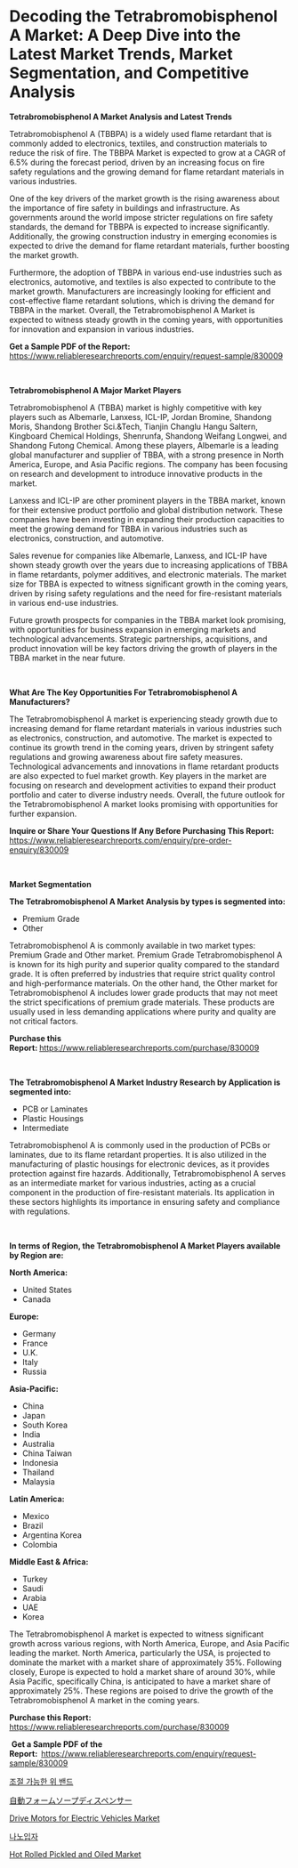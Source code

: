 <p><h1>Decoding the Tetrabromobisphenol A Market: A Deep Dive into the Latest Market Trends, Market Segmentation, and Competitive Analysis</h1></p><p><strong>Tetrabromobisphenol A Market Analysis and Latest Trends</strong></p>
<p><p>Tetrabromobisphenol A (TBBPA) is a widely used flame retardant that is commonly added to electronics, textiles, and construction materials to reduce the risk of fire. The TBBPA Market is expected to grow at a CAGR of 6.5% during the forecast period, driven by an increasing focus on fire safety regulations and the growing demand for flame retardant materials in various industries.</p><p>One of the key drivers of the market growth is the rising awareness about the importance of fire safety in buildings and infrastructure. As governments around the world impose stricter regulations on fire safety standards, the demand for TBBPA is expected to increase significantly. Additionally, the growing construction industry in emerging economies is expected to drive the demand for flame retardant materials, further boosting the market growth.</p><p>Furthermore, the adoption of TBBPA in various end-use industries such as electronics, automotive, and textiles is also expected to contribute to the market growth. Manufacturers are increasingly looking for efficient and cost-effective flame retardant solutions, which is driving the demand for TBBPA in the market. Overall, the Tetrabromobisphenol A Market is expected to witness steady growth in the coming years, with opportunities for innovation and expansion in various industries.</p></p>
<p><strong>Get a Sample PDF of the Report:&nbsp;</strong> <a href="https://www.reliableresearchreports.com/enquiry/request-sample/830009">https://www.reliableresearchreports.com/enquiry/request-sample/830009</a></p>
<p>&nbsp;</p>
<p><strong>Tetrabromobisphenol A Major Market Players</strong></p>
<p><p>Tetrabromobisphenol A (TBBA) market is highly competitive with key players such as Albemarle, Lanxess, ICL-IP, Jordan Bromine, Shandong Moris, Shandong Brother Sci.&Tech, Tianjin Changlu Hangu Saltern, Kingboard Chemical Holdings, Shenrunfa, Shandong Weifang Longwei, and Shandong Futong Chemical. Among these players, Albemarle is a leading global manufacturer and supplier of TBBA, with a strong presence in North America, Europe, and Asia Pacific regions. The company has been focusing on research and development to introduce innovative products in the market. </p><p>Lanxess and ICL-IP are other prominent players in the TBBA market, known for their extensive product portfolio and global distribution network. These companies have been investing in expanding their production capacities to meet the growing demand for TBBA in various industries such as electronics, construction, and automotive.</p><p>Sales revenue for companies like Albemarle, Lanxess, and ICL-IP have shown steady growth over the years due to increasing applications of TBBA in flame retardants, polymer additives, and electronic materials. The market size for TBBA is expected to witness significant growth in the coming years, driven by rising safety regulations and the need for fire-resistant materials in various end-use industries.</p><p>Future growth prospects for companies in the TBBA market look promising, with opportunities for business expansion in emerging markets and technological advancements. Strategic partnerships, acquisitions, and product innovation will be key factors driving the growth of players in the TBBA market in the near future.</p></p>
<p>&nbsp;</p>
<p><strong>What Are The Key Opportunities For Tetrabromobisphenol A Manufacturers?</strong></p>
<p><p>The Tetrabromobisphenol A market is experiencing steady growth due to increasing demand for flame retardant materials in various industries such as electronics, construction, and automotive. The market is expected to continue its growth trend in the coming years, driven by stringent safety regulations and growing awareness about fire safety measures. Technological advancements and innovations in flame retardant products are also expected to fuel market growth. Key players in the market are focusing on research and development activities to expand their product portfolio and cater to diverse industry needs. Overall, the future outlook for the Tetrabromobisphenol A market looks promising with opportunities for further expansion.</p></p>
<p><strong>Inquire or Share Your Questions If Any Before Purchasing This Report:</strong> <a href="https://www.reliableresearchreports.com/enquiry/pre-order-enquiry/830009">https://www.reliableresearchreports.com/enquiry/pre-order-enquiry/830009</a></p>
<p>&nbsp;</p>
<p><strong>Market Segmentation</strong></p>
<p><strong>The Tetrabromobisphenol A Market Analysis by types is segmented into:</strong></p>
<p><ul><li>Premium Grade</li><li>Other</li></ul></p>
<p><p>Tetrabromobisphenol A is commonly available in two market types: Premium Grade and Other market. Premium Grade Tetrabromobisphenol A is known for its high purity and superior quality compared to the standard grade. It is often preferred by industries that require strict quality control and high-performance materials. On the other hand, the Other market for Tetrabromobisphenol A includes lower grade products that may not meet the strict specifications of premium grade materials. These products are usually used in less demanding applications where purity and quality are not critical factors.</p></p>
<p><strong>Purchase this Report:&nbsp;</strong><a href="https://www.reliableresearchreports.com/purchase/830009">https://www.reliableresearchreports.com/purchase/830009</a></p>
<p>&nbsp;</p>
<p><strong>The Tetrabromobisphenol A Market Industry Research by Application is segmented into:</strong></p>
<p><ul><li>PCB or Laminates</li><li>Plastic Housings</li><li>Intermediate</li></ul></p>
<p><p>Tetrabromobisphenol A is commonly used in the production of PCBs or laminates, due to its flame retardant properties. It is also utilized in the manufacturing of plastic housings for electronic devices, as it provides protection against fire hazards. Additionally, Tetrabromobisphenol A serves as an intermediate market for various industries, acting as a crucial component in the production of fire-resistant materials. Its application in these sectors highlights its importance in ensuring safety and compliance with regulations.</p></p>
<p>&nbsp;</p>
<p><strong>In terms of Region, the Tetrabromobisphenol A Market Players available by Region are:</strong></p>
<p>
    <p> <strong> North America: </strong>
        <ul>
            <li>United States</li>
            <li>Canada</li>
        </ul>
        </p> 
    <p> <strong> Europe: </strong>
        <ul>
            <li>Germany</li>
            <li>France</li>
            <li>U.K.</li>
            <li>Italy</li>
            <li>Russia</li>
        </ul>
        </p> 
    <p> <strong> Asia-Pacific: </strong>
        <ul>
            <li>China</li>
            <li>Japan</li>
            <li>South Korea</li>
            <li>India</li>
            <li>Australia</li>
            <li>China Taiwan</li>
            <li>Indonesia</li>
            <li>Thailand</li>
            <li>Malaysia</li>
        </ul>
        </p> 
    <p> <strong> Latin America: </strong>
        <ul>
            <li>Mexico</li>
            <li>Brazil</li>
            <li>Argentina Korea</li>
            <li>Colombia</li>
        </ul>
        </p> 
    <p> <strong> Middle East & Africa: </strong>
        <ul>
            <li>Turkey</li>
            <li>Saudi</li>
            <li>Arabia</li>
            <li>UAE</li>
            <li>Korea</li>
        </ul>
    </p>
    </p>
<p><p>The Tetrabromobisphenol A market is expected to witness significant growth across various regions, with North America, Europe, and Asia Pacific leading the market. North America, particularly the USA, is projected to dominate the market with a market share of approximately 35%. Following closely, Europe is expected to hold a market share of around 30%, while Asia Pacific, specifically China, is anticipated to have a market share of approximately 25%. These regions are poised to drive the growth of the Tetrabromobisphenol A market in the coming years.</p></p>
<p><strong>Purchase this Report: </strong><a href="https://www.reliableresearchreports.com/purchase/830009">https://www.reliableresearchreports.com/purchase/830009</a></p>
<p>&nbsp;<strong>Get a Sample PDF of the Report:&nbsp;&nbsp;</strong><a href="https://www.reliableresearchreports.com/enquiry/request-sample/830009">https://www.reliableresearchreports.com/enquiry/request-sample/830009</a></p>
<p><strong></strong></p>
<p><p><a href="https://github.com/bvubpqd5241630/Market-Research-Report-List-1/blob/main/3666696191228.md">조절 가능한 위 밴드</a></p><p><a href="https://github.com/bucuel854722/Market-Research-Report-List-1/blob/main/5570442191384.md">自動フォームソープディスペンサー</a></p><p><a href="https://issuu.com/reportprime-2/docs/drive-motors-for-electric-vehicles-market-size-203">Drive Motors for Electric Vehicles Market</a></p><p><a href="https://github.com/khytkeqagplkzqvh/Market-Research-Report-List-1/blob/main/4432056191229.md">나노입자</a></p><p><a href="https://github.com/Airanohannonzb68e5pb53oc1/Market-Research-Report-List-1/blob/main/hot-rolled-pickled-and-oiled-market.md">Hot Rolled Pickled and Oiled Market</a></p></p>
